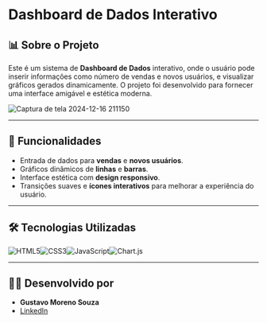 # Dashboard de Dados Interativo

## 📊 Sobre o Projeto

Este é um sistema de **Dashboard de Dados** interativo, onde o usuário pode inserir informações como número de vendas e novos usuários, e visualizar gráficos gerados dinamicamente. O projeto foi desenvolvido para fornecer uma interface amigável e estética moderna.

![Captura de tela 2024-12-16 211150](https://github.com/user-attachments/assets/93abc740-9ce4-40db-8ca3-627d16df75b4)



---

## 🚀 Funcionalidades

- Entrada de dados para **vendas** e **novos usuários**.
- Gráficos dinâmicos de **linhas** e **barras**.
- Interface estética com **design responsivo**.
- Transições suaves e **ícones interativos** para melhorar a experiência do usuário.

---

## 🛠️ Tecnologias Utilizadas

<div style="display: flex; align-items: center;">
    <img src="https://img.shields.io/badge/HTML5-E34F26?style=for-the-badge&logo=html5&logoColor=white" alt="HTML5" />
    <img src="https://img.shields.io/badge/CSS3-1572B6?style=for-the-badge&logo=css3&logoColor=white" alt="CSS3" />
    <img src="https://img.shields.io/badge/JavaScript-F7DF1E?style=for-the-badge&logo=javascript&logoColor=black" alt="JavaScript" />
    <img src="https://img.shields.io/badge/Chart.js-FF6384?style=for-the-badge&logo=chartdotjs&logoColor=white" alt="Chart.js" />
</div>

---

## 👨‍💻 Desenvolvido por

- **Gustavo Moreno Souza**
- [LinkedIn](https://www.linkedin.com/in/gustavo-moreno-8a925b26a/)


